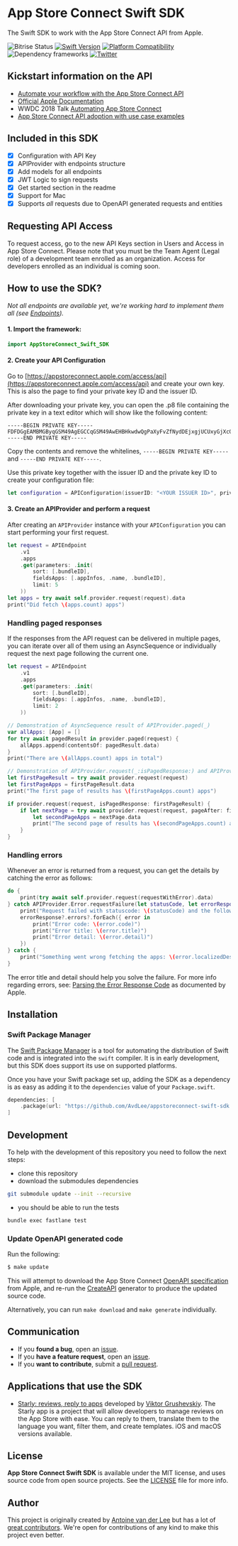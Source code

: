 # App Store Connect Swift SDK
The Swift SDK to work with the App Store Connect API from Apple.

![Bitrise Status](https://app.bitrise.io/app/af49e5de1f935d23.svg?token=3lWTmdlNhbHtdG9KsuR9gw) [![Swift Version](https://img.shields.io/endpoint?url=https%3A%2F%2Fswiftpackageindex.com%2Fapi%2Fpackages%2FAvdLee%2Fappstoreconnect-swift-sdk%2Fbadge%3Ftype%3Dswift-versions)](https://swiftpackageindex.com/AvdLee/appstoreconnect-swift-sdk) [![Platform Compatibility](https://img.shields.io/endpoint?url=https%3A%2F%2Fswiftpackageindex.com%2Fapi%2Fpackages%2FAvdLee%2Fappstoreconnect-swift-sdk%2Fbadge%3Ftype%3Dplatforms)](https://swiftpackageindex.com/AvdLee/appstoreconnect-swift-sdk) ![Dependency frameworks](https://img.shields.io/badge/Supports-_Swift_Package_Manager-F16D39.svg?style=flat) [![Twitter](https://img.shields.io/badge/twitter-@Twannl-blue.svg?style=flat)](https://twitter.com/twannl)

## Kickstart information on the API
- [Automate your workflow with the App Store Connect API](https://developer.apple.com/app-store-connect/api/)
- [Official Apple Documentation](https://developer.apple.com/documentation/appstoreconnectapi)
- WWDC 2018 Talk [Automating App Store Connect](https://developer.apple.com/videos/play/wwdc2018/303/)
- [App Store Connect API adoption with use case examples](https://www.avanderlee.com/general/app-store-connect-api-adoption/)

## Included in this SDK
- [x] Configuration with API Key
- [x] APIProvider with endpoints structure
- [x] Add models for all endpoints
- [x] JWT Logic to sign requests
- [x] Get started section in the readme
- [x] Support for Mac
- [x] Supports _all_ requests due to OpenAPI generated requests and entities

## Requesting API Access
To request access, go to the new API Keys section in Users and Access in App Store Connect. Please note that you must be the Team Agent (Legal role) of a development team enrolled as an organization. Access for developers enrolled as an individual is coming soon.

## How to use the SDK?
*Not all endpoints are available yet, we're working hard to implement them all (see [Endpoints](Sources/Endpoints)).*

#### 1. Import the framework:

```swift
import AppStoreConnect_Swift_SDK
```

#### 2. Create your API Configuration
Go to [https://appstoreconnect.apple.com/access/api](https://appstoreconnect.apple.com/access/api) and create your own key. This is also the page to find your private key ID and the issuer ID.

After downloading your private key, you can open the .p8 file containing the private key in a text editor which will show like the following content:

```
-----BEGIN PRIVATE KEY-----
FDFDGgEAMBMGByqGSM49AgEGCCqGSM49AwEHBHkwdwQgPaXyFvZfNydDEjxgjUCUxyGjXcQxiulEdGxoVbasV3GgCgYIKomokDj0DAQehRANCAAASffd/DU3TUWAoLmqE6hZL9A7i0DWpXtmIDCDiITRznC6K4/WjdIcuMcixy+m6O0IrffxJOablIX2VM8sHRpoiuy
-----END PRIVATE KEY-----
```

Copy the contents and remove the whitelines, `-----BEGIN PRIVATE KEY-----` and `-----END PRIVATE KEY-----`.

Use this private key together with the issuer ID and the private key ID to create your configuration file:

```swift
let configuration = APIConfiguration(issuerID: "<YOUR ISSUER ID>", privateKeyID: "<YOUR PRIVATE KEY ID>", privateKey: "<YOUR PRIVATE KEY>")
```

#### 3. Create an APIProvider and perform a request
After creating an `APIProvider` instance with your `APIConfiguration` you can start performing your first request.

```swift
let request = APIEndpoint
    .v1
    .apps
    .get(parameters: .init(
        sort: [.bundleID],
        fieldsApps: [.appInfos, .name, .bundleID],
        limit: 5
    ))
let apps = try await self.provider.request(request).data
print("Did fetch \(apps.count) apps")
```

### Handling paged responses
If the responses from the API request can be delivered in multiple pages, you can iterate over all of them using an AsyncSequence or individually request the next page following the current one.

```swift
let request = APIEndpoint
    .v1
    .apps
    .get(parameters: .init(
        sort: [.bundleID],
        fieldsApps: [.appInfos, .name, .bundleID],
        limit: 2
    ))

// Demonstration of AsyncSequence result of APIProvider.paged(_)
var allApps: [App] = []
for try await pagedResult in provider.paged(request) {
    allApps.append(contentsOf: pagedResult.data)
}
print("There are \(allApps.count) apps in total")

// Demonstration of APIProvider.request(_:isPagedResponse:) and APIProvider.request(_: pageAfter:)
let firstPageResult = try await provider.request(request)
let firstPageApps = firstPageResult.data
print("The first page of results has \(firstPageApps.count) apps")

if provider.request(request, isPagedResponse: firstPageResult) {
    if let nextPage = try await provider.request(request, pageAfter: firstPageResult) {
        let secondPageApps = nextPage.data
        print("The second page of results has \(secondPageApps.count) apps")
    }
}
```

### Handling errors
Whenever an error is returned from a request, you can get the details by catching the error as follows:

```swift
do {
    print(try await self.provider.request(requestWithError).data)
} catch APIProvider.Error.requestFailure(let statusCode, let errorResponse, _) {
    print("Request failed with statuscode: \(statusCode) and the following errors:")
    errorResponse?.errors?.forEach({ error in
        print("Error code: \(error.code)")
        print("Error title: \(error.title)")
        print("Error detail: \(error.detail)")
    })
} catch {
    print("Something went wrong fetching the apps: \(error.localizedDescription)")
}
```

The error title and detail should help you solve the failure.
For more info regarding errors, see: [Parsing the Error Response Code](https://developer.apple.com/documentation/appstoreconnectapi/interpreting_and_handling_errors/parsing_the_error_response_code) as documented by Apple.

## Installation

### Swift Package Manager

The [Swift Package Manager](https://swift.org/package-manager/) is a tool for automating the distribution of Swift code and is integrated into the `swift` compiler. It is in early development, but this SDK does support its use on supported platforms.

Once you have your Swift package set up, adding the SDK as a dependency is as easy as adding it to the `dependencies` value of your `Package.swift`.

```swift
dependencies: [
    .package(url: "https://github.com/AvdLee/appstoreconnect-swift-sdk.git", .upToNextMajor(from: "2.0.0"))
]
```

## Development

To help with the development of this repository you need to follow the next steps:

- clone this repository
- download the submodules dependencies
```bash
git submodule update --init --recursive
```
- you should be able to run the tests
```bash
bundle exec fastlane test
```

### Update OpenAPI generated code

Run the following:

```bash
$ make update
```

This will attempt to download the App Store Connect [OpenAPI specification](https://developer.apple.com/sample-code/app-store-connect/app-store-connect-openapi-specification.zip) from Apple, and re-run the [CreateAPI](https://github.com/CreateAPI/CreateAPI) generator to produce the updated source code.

Alternatively, you can run `make download` and `make generate` individually.

## Communication

- If you **found a bug**, open an [issue](https://github.com/AvdLee/appstoreconnect-swift-sdk/issues).
- If you **have a feature request**, open an [issue](https://github.com/AvdLee/appstoreconnect-swift-sdk/issues).
- If you **want to contribute**, submit a [pull request](https://github.com/AvdLee/appstoreconnect-swift-sdk/pulls).

## Applications that use the SDK

- [Starly: reviews, reply to apps](https://apps.apple.com/app/id1644699015) developed by [Viktor Grushevskiy](https://twitter.com/Viktorianec).
The Starly app is a project that will allow developers to manage reviews on the App Store with ease. You can reply to them, translate them to the language you want, filter them, and create templates. iOS and macOS versions available.


## License

**App Store Connect Swift SDK** is available under the MIT license, and uses source code from open source projects. See the [LICENSE](https://github.com/AvdLee/appstoreconnect-swift-sdk/blob/master/LICENSE) file for more info.

## Author

This project is originally created by [Antoine van der Lee](https://www.twitter.com/twannl) but has a lot of [great contributors](https://github.com/AvdLee/appstoreconnect-swift-sdk/graphs/contributors). We're open for contributions of any kind to make this project even better.
